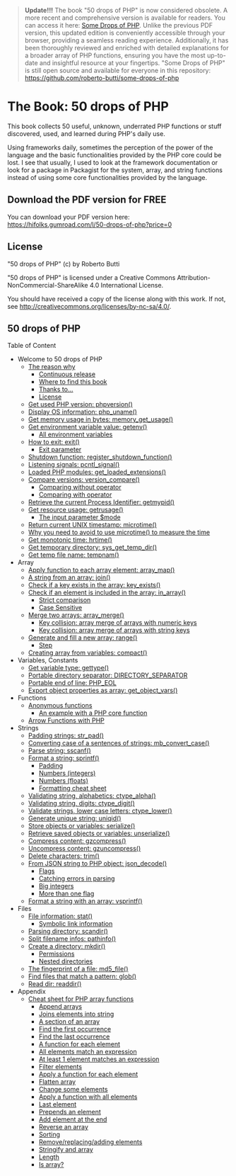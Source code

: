 > **Update!!!** The book "50 drops of PHP" is now considered obsolete. A more recent and comprehensive version is available for readers. You can access it here: [Some Drops of PHP](https://drops-of-php.hi-folks.dev/). Unlike the previous PDF version, this updated edition is conveniently accessible through your browser, providing a seamless reading experience. Additionally, it has been thoroughly reviewed and enriched with detailed explanations for a broader array of PHP functions, ensuring you have the most up-to-date and insightful resource at your fingertips. "Some Drops of PHP" is still open source and available for everyone in this repository: https://github.com/roberto-butti/some-drops-of-php 

# The Book: 50 drops of PHP


This book collects 50 useful, unknown, underrated PHP functions or stuff discovered, used, and learned during PHP's daily use.

Using frameworks daily, sometimes the perception of the power of the language and the basic functionalities provided by the PHP core could be lost. I see that usually, I used to look at the framework documentation or look for a package in Packagist for the system, array, and string functions instead of using some core functionalities provided by the language.

## Download the PDF version for FREE

You can download your PDF version here: https://hifolks.gumroad.com/l/50-drops-of-php?price=0

## License
"50 drops of PHP" (c) by Roberto Butti

"50 drops of PHP" is licensed under a
Creative Commons Attribution-NonCommercial-ShareAlike 4.0 International License.

You should have received a copy of the license along with this
work. If not, see <http://creativecommons.org/licenses/by-nc-sa/4.0/>.

## 50 drops of PHP

Table of Content

- Welcome to 50 drops of PHP
    - [The reason why](content/000_intro.md#the-reason-why)
        - [Continuous release](content/000_intro.md#continuous-release)
        - [Where to find this book](content/000_intro.md#where-to-find-this-book)
        - [Thanks to...](content/000_intro.md#thanks-to)
        - [License](content/000_intro.md#license)
    - [Get used PHP version: phpversion()](content/001_sys_phpversion.md#get-used-php-version-phpversion)
    - [Display OS information: php_uname()](content/002_sys_phpuname.md#display-os-information-php_uname)
    - [Get memory usage in bytes: memory_get_usage()](content/003_sys_memory_get_usage.md#get-memory-usage-in-bytes-memory_get_usage)
    - [Get environment variable value: getenv()](content/004_sys_getenv.md#get-environment-variable-value-getenv)
        - [All environment variables](content/004_sys_getenv.md#all-environment-variables)
    - [How to exit: exit()](content/005_sys_exit.md#how-to-exit-exit)
        - [Exit parameter](content/005_sys_exit.md#exit-parameter)
    - [Shutdown function: register_shutdown_function()](content/006_sys_register_shutdown_function.md#shutdown-function-register_shutdown_function)
    - [Listening signals: pcntl_signal()](content/007_sys_pcntl_signal.md#listening-signals-pcntl_signal)
    - [Loaded PHP modules: get_loaded_extensions()](content/008_sys_get_loaded_extensions.md#loaded-php-modules-get_loaded_extensions)
    - [Compare versions: version_compare()](content/009_sys_version_compare.md#compare-versions-version_compare)
        - [Comparing without operator](content/009_sys_version_compare.md#comparing-without-operator)
        - [Comparing with operator](content/009_sys_version_compare.md#comparing-with-operator)
    - [Retrieve the current Process Identifier: getmypid()](content/010_sys_getmypid.md#retrieve-the-current-process-identifier-getmypid)
    - [Get resource usage: getrusage()](content/011_sys_getrusage.md#get-resource-usage-getrusage)
        - [The input parameter $mode](content/011_sys_getrusage.md#the-input-parameter-mode)
    - [Return current UNIX timestamp: microtime()](content/012_sys_microtime.md#return-current-unix-timestamp-microtime)
    - [Why you need to avoid to use microtime() to measure the time](content/012_sys_microtime.md#why-you-need-to-avoid-to-use-microtime-to-measure-the-time)
    - [Get monotonic time: hrtime()](content/013_sys_hrtime.md#get-monotonic-time-hrtime)
    - [Get temporary directory: sys_get_temp_dir()](content/014_sys_sys_get_temp_dir.md#get-temporary-directory-sys_get_temp_dir)
    - [Get temp file name: tempnam()](content/015_sys_tempnam.md#get-temp-file-name-tempnam)
- Array
    - [Apply function to each array element: array_map()](content/101_arr_array_map.md#apply-function-to-each-array-element-array_map)
    - [A string from an array:  join()](content/102_arr_join.md#a-string-from-an-array--join)
    - [Check if a key exists in the array:  key_exists()](content/103_arr_key_exists.md#check-if-a-key-exists-in-the-array--key_exists)
    - [Check if an element is included in the array:  in_array()](content/104_arr_in_array.md#check-if-an-element-is-included-in-the-array--in_array)
        - [Strict comparison](content/104_arr_in_array.md#strict-comparison)
        - [Case Sensitive](content/104_arr_in_array.md#case-sensitive)
    - [Merge two arrays: array_merge()](content/105_arr_array_merge.md#merge-two-arrays-array_merge)
        - [Key collision: array merge of arrays with numeric keys](content/105_arr_array_merge.md#key-collision-array-merge-of-arrays-with-numeric-keys)
        - [Key collision: array merge of arrays with string keys](content/105_arr_array_merge.md#key-collision-array-merge-of-arrays-with-string-keys)
    - [Generate and fill a new array: range()](content/106_arr_range.md#generate-and-fill-a-new-array-range)
        - [Step](content/106_arr_range.md#step)
    - [Creating array from variables: compact()](content/107_arr_compact.md#creating-array-from-variables-compact)
- Variables, Constants
    - [Get variable type: gettype()](content/201_var_gettype.md#get-variable-type-gettype)
    - [Portable directory separator: DIRECTORY_SEPARATOR](content/202_var_directory_separator.md#portable-directory-separator-directory_separator)
    - [Portable end of line: PHP_EOL](content/203_var_php_eol.md#portable-end-of-line-php_eol)
    - [Export object properties as array: get_object_vars()](content/204_var_get_object_vars.md#export-object-properties-as-array-get_object_vars)
- Functions
    - [Anonymous functions](content/301_fns_anonymous.md#anonymous-functions)
        - [An example with a PHP core function](content/301_fns_anonymous.md#an-example-with-a-php-core-function)
    - [Arrow Functions with PHP](content/302_fns_arrowfunction.md#arrow-functions-with-php)
- Strings
    - [Padding strings: str_pad()](content/401_str_str_pad.md#padding-strings-str_pad)
    - [Converting case of a sentences of strings: mb_convert_case()](content/402_str_mb_convert_case.md#converting-case-of-a-sentences-of-strings-mb_convert_case)
    - [Parse string: sscanf()](content/403_str_sscanf.md#parse-string-sscanf)
    - [Format a string: sprintf()](content/404_str_sprintf.md#format-a-string-sprintf)
        - [Padding](content/404_str_sprintf.md#padding)
        - [Numbers (integers)](content/404_str_sprintf.md#numbers-integers)
        - [Numbers (floats)](content/404_str_sprintf.md#numbers-floats)
        - [Formatting cheat sheet](content/404_str_sprintf.md#formatting-cheat-sheet)
    - [Validating string, alphabetics: ctype_alpha()](content/405_str_ctype_alpha.md#validating-string-alphabetics-ctype_alpha)
    - [Validating string, digits: ctype_digit()](content/406_str_ctype_digit.md#validating-string-digits-ctype_digit)
    - [Validate strings, lower case letters: ctype_lower()](content/407_str_ctype_lower.md#validate-strings-lower-case-letters-ctype_lower)
    - [Generate unique string: uniqid()](content/408_str_uniqid.md#generate-unique-string-uniqid)
    - [Store objects or variables: serialize()](content/409_str_serialize.md#store-objects-or-variables-serialize)
    - [Retrieve saved objects or variables: unserialize()](content/410_str_unserialize.md#retrieve-saved-objects-or-variables-unserialize)
    - [Compress content: gzcompress()](content/411_str_gzcompress.md#compress-content-gzcompress)
    - [Uncompress content: gzuncompress()](content/412_str_gzuncompress.md#uncompress-content-gzuncompress)
    - [Delete characters: trim()](content/413_str_trim.md#delete-characters-trim)
    - [From JSON string to PHP object: json_decode()](content/414_str_json_decode.md#from-json-string-to-php-object-json_decode)
        - [Flags](content/414_str_json_decode.md#flags)
        - [Catching errors in parsing](content/414_str_json_decode.md#catching-errors-in-parsing)
        - [Big integers](content/414_str_json_decode.md#big-integers)
        - [More than one flag](content/414_str_json_decode.md#more-than-one-flag)
    - [Format a string with an array: vsprintf()](content/415_str_vsprintf.md#format-a-string-with-an-array-vsprintf)
- Files
    - [File information: stat()](content/501_fil_stat.md#file-information-stat)
        - [Symbolic link information](content/501_fil_stat.md#symbolic-link-information)
    - [Parsing directory: scandir()](content/502_fil_scandir.md#parsing-directory-scandir)
    - [Split filename infos: pathinfo()](content/503_fil_pathinfo.md#split-filename-infos-pathinfo)
    - [Create a directory: mkdir()](content/504_fil_mkdir.md#create-a-directory-mkdir)
        - [Permissions](content/504_fil_mkdir.md#permissions)
        - [Nested directories](content/504_fil_mkdir.md#nested-directories)
    - [The fingerprint of a file: md5_file()](content/505_fil_md5_file.md#the-fingerprint-of-a-file-md5_file)
    - [Find files that match a pattern: glob()](content/506_fil_glob.md#find-files-that-match-a-pattern-glob)
    - [Read dir: readdir()](content/507_fil_readdir.md#read-dir-readdir)
- Appendix
    - [Cheat sheet for PHP array functions](content/900_ext_array.md#cheat-sheet-for-php-array-functions)
        - [Append arrays](content/900_ext_array.md#append-arrays)
        - [Joins elements into string](content/900_ext_array.md#joins-elements-into-string)
        - [A section of an array](content/900_ext_array.md#a-section-of-an-array)
        - [Find the first occurrence](content/900_ext_array.md#find-the-first-occurrence)
        - [Find the last occurrence](content/900_ext_array.md#find-the-last-occurrence)
        - [A function for each element](content/900_ext_array.md#a-function-for-each-element)
        - [All elements match an expression](content/900_ext_array.md#all-elements-match-an-expression)
        - [At least 1 element matches an expression](content/900_ext_array.md#at-least-1-element-matches-an-expression)
        - [Filter elements](content/900_ext_array.md#filter-elements)
        - [Apply a function for each element](content/900_ext_array.md#apply-a-function-for-each-element)
        - [Flatten array](content/900_ext_array.md#flatten-array)
        - [Change some elements](content/900_ext_array.md#change-some-elements)
        - [Apply a function with all elements](content/900_ext_array.md#apply-a-function-with-all-elements)
        - [Last element](content/900_ext_array.md#last-element)
        - [Prepends an element](content/900_ext_array.md#prepends-an-element)
        - [Add element at the end](content/900_ext_array.md#add-element-at-the-end)
        - [Reverse an array](content/900_ext_array.md#reverse-an-array)
        - [Sorting](content/900_ext_array.md#sorting)
        - [Remove/replacing/adding elements](content/900_ext_array.md#removereplacingadding-elements)
        - [Stringify and array](content/900_ext_array.md#stringify-and-array)
        - [Length](content/900_ext_array.md#length)
        - [Is array?](content/900_ext_array.md#is-array)
